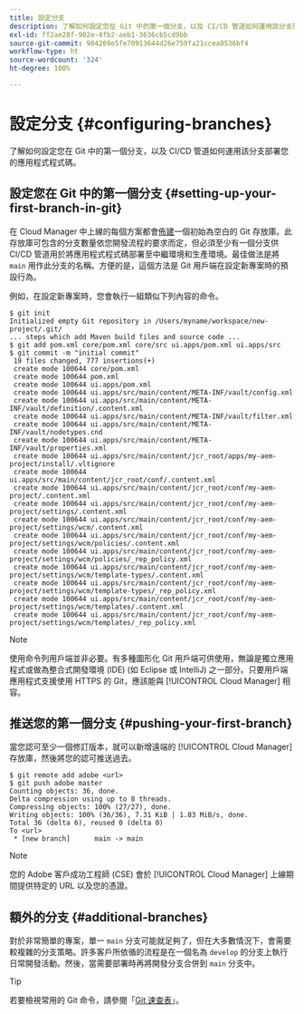 ```yaml
---
title: 設定分支
description: 了解如何設定您在 Git 中的第一個分支，以及 CI/CD 管道如何運用該分支部署您的應用程式程式碼。
exl-id: ff2ae28f-902e-4fb2-aeb1-3636cb5cd9bb
source-git-commit: 984269e5fe70913644d26e759fa21ccea0536bf4
workflow-type: ht
source-wordcount: '324'
ht-degree: 100%

---
```



# 設定分支 {#configuring-branches}

了解如何設定您在 Git 中的第一個分支，以及 CI/CD 管道如何運用該分支部署您的應用程式程式碼。

## 設定您在 Git 中的第一個分支 {#setting-up-your-first-branch-in-git}

在 Cloud Manager 中上線的每個方案都會[佈建](/help/requirements/environment-provisioning.md)一個初始為空白的 Git 存放庫。此存放庫可包含的分支數量依您開發流程的要求而定，但必須至少有一個分支供 CI/CD 管道用於將應用程式程式碼部署至中繼環境和生產環境。最佳做法是將 `main` 用作此分支的名稱。方便的是，這個方法是 Git 用戶端在設定新專案時的預設行為。

例如，在設定新專案時，您會執行一組類似下列內容的命令。

```shell
$ git init
Initialized empty Git repository in /Users/myname/workspace/new-project/.git/
... steps which add Maven build files and source code ...
$ git add pom.xml core/pom.xml core/src ui.apps/pom.xml ui.apps/src
$ git commit -m "initial commit"
 19 files changed, 777 insertions(+)
 create mode 100644 core/pom.xml
 create mode 100644 pom.xml
 create mode 100644 ui.apps/pom.xml
 create mode 100644 ui.apps/src/main/content/META-INF/vault/config.xml
 create mode 100644 ui.apps/src/main/content/META-INF/vault/definition/.content.xml
 create mode 100644 ui.apps/src/main/content/META-INF/vault/filter.xml
 create mode 100644 ui.apps/src/main/content/META-INF/vault/nodetypes.cnd
 create mode 100644 ui.apps/src/main/content/META-INF/vault/properties.xml
 create mode 100644 ui.apps/src/main/content/jcr_root/apps/my-aem-project/install/.vltignore
 create mode 100644 ui.apps/src/main/content/jcr_root/conf/.content.xml
 create mode 100644 ui.apps/src/main/content/jcr_root/conf/my-aem-project/.content.xml
 create mode 100644 ui.apps/src/main/content/jcr_root/conf/my-aem-project/settings/.content.xml
 create mode 100644 ui.apps/src/main/content/jcr_root/conf/my-aem-project/settings/wcm/.content.xml
 create mode 100644 ui.apps/src/main/content/jcr_root/conf/my-aem-project/settings/wcm/policies/.content.xml
 create mode 100644 ui.apps/src/main/content/jcr_root/conf/my-aem-project/settings/wcm/policies/_rep_policy.xml
 create mode 100644 ui.apps/src/main/content/jcr_root/conf/my-aem-project/settings/wcm/template-types/.content.xml
 create mode 100644 ui.apps/src/main/content/jcr_root/conf/my-aem-project/settings/wcm/template-types/_rep_policy.xml
 create mode 100644 ui.apps/src/main/content/jcr_root/conf/my-aem-project/settings/wcm/templates/.content.xml
 create mode 100644 ui.apps/src/main/content/jcr_root/conf/my-aem-project/settings/wcm/templates/_rep_policy.xml
```

>[!NOTE]
>
>使用命令列用戶端並非必要。有多種圖形化 Git 用戶端可供使用，無論是獨立應用程式或做為整合式開發環境 (IDE) (如 Eclipse 或 IntelliJ) 之一部分。只要用戶端應用程式支援使用 HTTPS 的 Git，應該能與 [!UICONTROL Cloud Manager] 相容。

## 推送您的第一個分支 {#pushing-your-first-branch}

當您認可至少一個修訂版本，就可以新增遠端的 [!UICONTROL Cloud Manager] 存放庫，然後將您的認可推送過去。

```shell
$ git remote add adobe <url>
$ git push adobe master
Counting objects: 36, done.
Delta compression using up to 8 threads.
Compressing objects: 100% (27/27), done.
Writing objects: 100% (36/36), 7.31 KiB | 1.83 MiB/s, done.
Total 36 (delta 6), reused 0 (delta 0)
To <url>
 * [new branch]      main -> main
```

>[!NOTE]
>
>您的 Adobe 客戶成功工程師 (CSE) 會於 [!UICONTROL Cloud Manager] 上線期間提供特定的 URL 以及您的憑證。

## 額外的分支 {#additional-branches}

對於非常簡單的專案，單一 `main` 分支可能就足夠了，但在大多數情況下，會需要較複雜的分支策略。許多客戶所依循的流程是在一個名為 `develop` 的分支上執行日常開發活動。然後，當需要部署時再將開發分支合併到 `main` 分支中。

>[!TIP]
>
>若要檢視常用的 Git 命令，請參閱「[Git 速查表](https://training.github.com/downloads/github-git-cheat-sheet)」。
